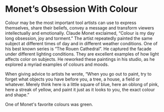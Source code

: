 <h1>Monet’s Obsession With Colour</h1>

Colour may be the most important tool artists can use to express themselves, share their beliefs, convey a message and transform viewers intellectually and emotionally. Claude Monet exclaimed, “Colour is my day long obsession, joy and torment.” The artist repeatedly painted the same subject at different times of day and in different weather conditions. One of his best known series is “The Rouen Cathedral”. He captured the facade under different lighting conditions. They are excellent examples of how light affects color on subjects. He reworked these paintings in his studio, as he explored a myriad examples of colours and moods.

When giving advice to artists he wrote, “When you go out to paint, try to forget what objects you have before you, a tree, a house, a field or whatever. Merely think here is a little square of blue, here an oblong of pink, here a streak of yellow, and paint it just as it looks to you, the exact colour and shape.”

One of Monet's favorite colours was green. 

